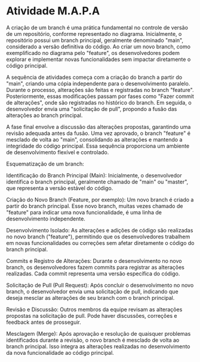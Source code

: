 # Atividade M.A.P.A


A criação de um branch é uma prática fundamental no controle de versão de um repositório, conforme representado no diagrama. Inicialmente, o repositório possui um branch principal, geralmente denominado "main", considerado a versão definitiva do código. Ao criar um novo branch, como exemplificado no diagrama pelo "feature", os desenvolvedores podem explorar e implementar novas funcionalidades sem impactar diretamente o código principal.

A sequência de atividades começa com a criação do branch a partir do "main", criando uma cópia independente para o desenvolvimento paralelo. Durante o processo, alterações são feitas e registradas no branch "feature". Posteriormente, essas modificações passam por fases como "Fazer commit de alterações", onde são registradas no histórico do branch. Em seguida, o desenvolvedor envia uma "solicitação de pull", propondo a fusão das alterações ao branch principal.

A fase final envolve a discussão das alterações propostas, garantindo uma revisão adequada antes da fusão. Uma vez aprovado, o branch "feature" é mesclado de volta ao "main", consolidando as alterações e mantendo a integridade do código principal. Essa sequência proporciona um ambiente de desenvolvimento flexível e controlado.

Esquematização de um branch:

Identificação do Branch Principal (Main): Inicialmente, o desenvolvedor identifica o branch principal, geralmente chamado de "main" ou "master", que representa a versão estável do código.

Criação do Novo Branch (Feature, por exemplo): Um novo branch é criado a partir do branch principal. Esse novo branch, muitas vezes chamado de "feature" para indicar uma nova funcionalidade, é uma linha de desenvolvimento independente.

Desenvolvimento Isolado: As alterações e adições de código são realizadas no novo branch ("feature"), permitindo que os desenvolvedores trabalhem em novas funcionalidades ou correções sem afetar diretamente o código do branch principal.

Commits e Registro de Alterações: Durante o desenvolvimento no novo branch, os desenvolvedores fazem commits para registrar as alterações realizadas. Cada commit representa uma versão específica do código.

Solicitação de Pull (Pull Request): Após concluir o desenvolvimento no novo branch, o desenvolvedor envia uma solicitação de pull, indicando que deseja mesclar as alterações de seu branch com o branch principal.

Revisão e Discussão: Outros membros da equipe revisam as alterações propostas na solicitação de pull. Pode haver discussões, correções e feedback antes de prosseguir.

Mesclagem (Merge): Após aprovação e resolução de quaisquer problemas identificados durante a revisão, o novo branch é mesclado de volta ao branch principal. Isso integra as alterações realizadas no desenvolvimento da nova funcionalidade ao código principal.
